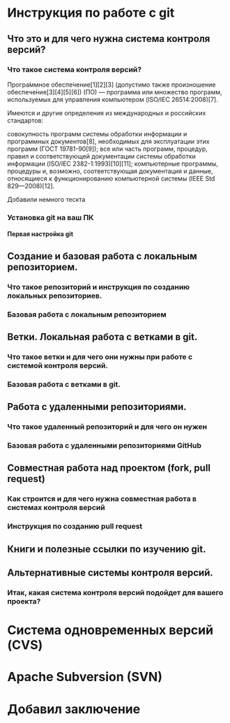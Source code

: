 # Инструкция по работе с git

## Что это и для чего нужна система контроля версий?

### Что такое система контроля версий?
Програ́ммное обеспе́чение[1][2][3] (допустимо также произношение обеспече́ние[3][4][5][6]) (ПО) — программа или множество программ, используемых для управления компьютером (ISO/IEC 26514:2008)[7].

Имеются и другие определения из международных и российских стандартов:

совокупность программ системы обработки информации и программных документов[8], необходимых для эксплуатации этих программ (ГОСТ 19781-90[9]);
все или часть программ, процедур, правил и соответствующей документации системы обработки информации (ISO/IEC 2382-1:1993)[10][11];
компьютерные программы, процедуры и, возможно, соответствующая документация и данные, относящиеся к функционированию компьютерной системы (IEEE Std 829—2008)[12].



Добавили немного тескта

### Установка git на ваш ПК

#### Первая настройка git

## Создание и базовая работа с локальным репозиторием.

### Что такое репозиторий и инструкция по созданию локальных репозиториев.

### Базовая работа с локальным репозиторием

## Ветки. Локальная работа с ветками в git.

### Что такое ветки и для чего они нужны при работе с системой контроля версий.

### Базовая работа с ветками в git.

## Работа с удаленными репозиториями.

### Что такое удаленный репозиторий и для чего он нужен

### Базовая работа с удаленными репозиториями GitHub

## Совместная работа над проектом (fork, pull request)

### Как строится и для чего нужна совместная работа в системах контроля версий

### Инструкция по созданию pull request

## Книги и полезные ссылки по изучению git.

## Альтернативные системы контроля версий.

### Итак, какая система контроля версий подойдет для вашего проекта?

# Система одновременных версий (CVS)

# Apache Subversion (SVN)

# Добавил заключение
